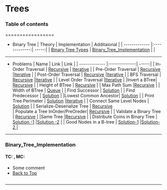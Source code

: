 # Trees
### Table of contents
=================
<!--ts-->
* Binary Tree
  | Theory         | Implementation          | Additaional |
  | ------------- |:-------------:| -----:|
  | [Binary Tree Types](https://www.geeksforgeeks.org/binary-tree-set-3-types-of-binary-tree/) | [Binary_Tree_Implementation](#Binary_Tree_Implementation)   |    |
---
* Problems
  | Name         | Link          | Link |
  | ------------- |:-------------:| -----:|
  | In-Order Traversal | [Recursive](https://leetcode.com/problems/binary-tree-inorder-traversal/discuss/1878284/Recursive-Java-solution.-Easy-to-understand.) | [Iterative](https://leetcode.com/problems/binary-tree-inorder-traversal/discuss/1889237/Java-Solution-using-Stack)   |
  | Pre-Order Traversal | [Recursive](https://leetcode.com/problems/binary-tree-preorder-traversal/discuss/1888434/Recursive-%2B-Iterative-solutions-JAVA)      |[Iterative](https://leetcode.com/problems/binary-tree-preorder-traversal/discuss/1888434/Recursive-%2B-Iterative-solutions-JAVA)     |
  | Post-Order Traversal | [Recursive](https://leetcode.com/problems/binary-tree-postorder-traversal/discuss/1883195/Java-Solutions-Iterative-and-Recursive-or-Intuition-and-Explanation)      |[Iterative](https://leetcode.com/problems/binary-tree-postorder-traversal/discuss/1963914/Java-with-One-Stack)     |
  | BFS Traversal | [Recursive](https://leetcode.com/problems/binary-tree-level-order-traversal/discuss/1392186/Simple-and-Easy-Java-solution-(recursion-100))      |[Iterative](https://leetcode.com/problems/binary-tree-level-order-traversal/discuss/1950972/Java-1ms-BFS-Queue-Explanation-Simple-O(N))     |
  | Level Order Traversal |[Iterative](https://leetcode.com/problems/binary-tree-level-order-traversal/discuss/2007955/Java-oror-Easy-Understanding-oror-Queue) |
  |Invert a BTree| [Recursive](https://leetcode.com/problems/invert-binary-tree/discuss/2006084/Easy-Java-Implemenatation) |
  | Height of BTree  | [Recursive](https://leetcode.com/problems/maximum-depth-of-binary-tree/discuss/1956452/Easy-java-solution-recursion)      |
  | Max Path Sum |[Recursive](https://leetcode.com/problems/binary-tree-maximum-path-sum/discuss/2008104/Java-oror-Easy-to-Understand-oror-O(n)) |
  | Width of BTree | [Queue](https://leetcode.com/problems/maximum-width-of-binary-tree/discuss/1858483/Very-Basic-Approach-Java-O(N)-Iterative-Sol) |
  | Find Successor   | [Solution](https://www.geeksforgeeks.org/inorder-successor-in-binary-search-tree/)           |
  | Find Predecessor   | [Solution](https://www.geeksforgeeks.org/inorder-predecessor-successor-given-key-bst/?ref=lbp)     |
  |Lowest Common Ancestor| [Solution](https://leetcode.com/problems/lowest-common-ancestor-of-a-binary-search-tree/discuss/1156398/Java-or-easy-solution(recursive-iterative)-or-0ms(iterative)or-100faster-(Iterative)) |
  | Print Tree Perimeter   | [Solution](https://leetcode.com/problems/boundary-of-binary-tree/discuss/1964248/Java-easy-to-understand-solution)      |[Iterative]()     |
  | Connect Same Level Nodes   | [Solution](https://leetcode.com/problems/populating-next-right-pointers-in-each-node/discuss/1940128/Easy-to-Understand-(1ms)-solution-for-beginners)     |
  | Serialize-Deserialize Tree    | [Recursive](https://leetcode.com/problems/serialize-and-deserialize-binary-tree/discuss/1945181/Easy-to-Understand-or-Java)      
  | Populate a Tree InOrder/PreOreder| [Recursive](https://leetcode.com/problems/construct-binary-tree-from-preorder-and-inorder-traversal/discuss/787534/EASY-JAVA-solution-Explained-with-comments) |
  | Validate a Binary Tree | [Recursive](https://leetcode.com/problems/validate-binary-search-tree/discuss/1721938/Java-Explanatory-Solution) |
  |Same Tree |[Recursive](https://leetcode.com/problems/same-tree/discuss/1968750/Small-JAVA-easy-solution-using-recursion) |
  | Distribute Coins in Binary Tree   | [Solution -1](https://leetcode.com/problems/distribute-coins-in-binary-tree/discuss/1400248/Java-oror-Easy-Approach-with-Explanation-oror-Postorder-oror-DFS)      |[Solution -2](https://leetcode.com/problems/distribute-coins-in-binary-tree/discuss/938244/simple-java-solution)     |
  | Good Nodes in a B-tree   | [Solution-1](https://leetcode.com/problems/count-good-nodes-in-binary-tree/discuss/1707670/Simple-intuitive-approach-oror-JAVA-oror-Easy-to-understand)      |[Solution-2 ](https://leetcode.com/problems/count-good-nodes-in-binary-tree/discuss/1908852/Java-oror-Easy-oror-Recursion)     |

<!--te--> 

---
### Binary_Tree_Implementation
#### TC:  , MC:
- Some comment
- [Back to Top](#Table-of-contents)
```java

```
---

